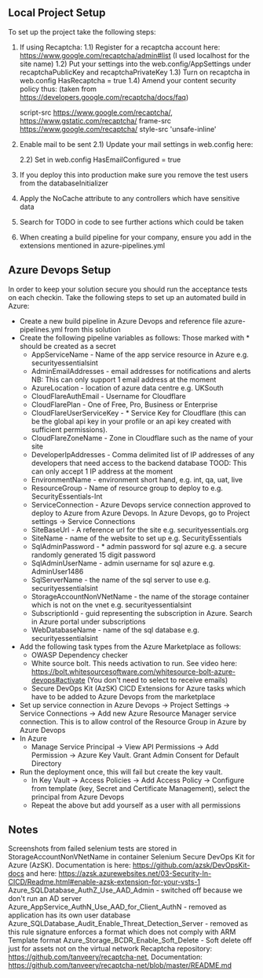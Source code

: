 Local Project Setup
-------------------

To set up the project take the following steps:

1) If using Recaptcha:
	1.1) Register for a recaptcha account here: https://www.google.com/recaptcha/admin#list (I used localhost for the site name)
	1.2) Put your settings into the web.config/AppSettings under recaptchaPublicKey and recaptchaPrivateKey
	1.3) Turn on recaptcha in web.config HasRecaptcha = true
	1.4) Amend your content security policy thus: (taken from https://developers.google.com/recaptcha/docs/faq)

    script-src https://www.google.com/recaptcha/, https://www.gstatic.com/recaptcha/
    frame-src https://www.google.com/recaptcha/
    style-src 'unsafe-inline'

2) Enable mail to be sent
	2.1) Update your mail settings in web.config here:
	<smtp host="localhost" port="25" defaultCredentials="true" />

	2.2) Set in web.config HasEmailConfigured = true

3) If you deploy this into production make sure you remove the test users from the databaseInitializer
4) Apply the NoCache attribute to any controllers which have sensitive data
5) Search for TODO in code to see further actions which could be taken
6) When creating a build pipeline for your company, ensure you add in the extensions mentioned in azure-pipelines.yml

Azure Devops Setup
------------------
In order to keep your solution secure you should run the acceptance tests on each checkin. Take the following steps to set up an automated build in Azure:

* Create a new build pipeline in Azure Devops and reference file azure-pipelines.yml from this solution
* Create the following pipeline variables as follows: Those marked with * should be created as a secret
	+ AppServiceName - Name of the app service resource in Azure e.g. securityessentialsint
	+ AdminEmailAddresses - email addresses for notifications and alerts NB: This can only support 1 email address at the moment
	+ AzureLocation - location of azure data centre e.g. UKSouth
	+ CloudFlareAuthEmail - Username for Cloudflare
	+ CloudFlarePlan - One of Free, Pro, Business or Enterprise
	+ CloudFlareUserServiceKey - * Service Key for Cloudflare (this can be the global api key in your profile or an api key created with sufficient permissions). 
	+ CloudFlareZoneName - Zone in Cloudflare such as the name of your site
	+ DeveloperIpAddresses - Comma delimited list of IP addresses of any developers that need access to the backend database TOOD: This can only accept 1 IP address at the moment
	+ EnvironmentName - environment short hand, e.g. int, qa, uat, live
	+ ResourceGroup - Name of resource group to deploy to e.g. SecurityEssentials-Int
	+ ServiceConnection - Azure Devops service connection approved to deploy to Azure from Azure Devops. In Azure Devops, go to Project settings -> Service Connections
	+ SiteBaseUrl - A reference url for the site e.g. securityessentials.org
	+ SiteName - name of the website to set up e.g. SecurityEssentials
	+ SqlAdminPassword - * admin password for sql azure e.g. a secure randomly generated 15 digit password
	+ SqlAdminUserName - admin username for sql azure e.g. AdminUser1486
	+ SqlServerName - the name of the sql server to use e.g. securityessentialsint
	+ StorageAccountNonVNetName - the name of the storage container which is not on the vnet e.g. securityessentialsint
	+ SubscriptionId - guid representing the subscription in Azure. Search in Azure portal under subscriptions
	+ WebDatabaseName - name of the sql database e.g. securityessentialsint
* Add the following task types from the Azure Marketplace as follows:
	+ OWASP Dependency checker
	+ White source bolt. This needs activation to run. See video here: https://bolt.whitesourcesoftware.com/whitesource-bolt-azure-devops#activate (You don't need to select to receive emails)
	+ Secure DevOps Kit (AzSK) CICD Extensions for Azure tasks which have to be added to Azure Devops from the marketplace	
* Set up service connection in Azure Devops -> Project Settings -> Service Connections -> Add new Azure Resource Manager service connection. This is to allow control of the Resource Group in Azure by Azure Devops
* In Azure
	+ Manage Service Principal -> View API Permissions -> Add Permission -> Azure Key Vault. Grant Admin Consent for Default Directory
* Run the deployment once, this will fail but create the key vault. 
	+ In Key Vault -> Access Policies -> Add Access Policy -> Configure from template (key, Secret and Certificate Management), select the principal from Azure Devops
	+ Repeat the above but add yourself as a user with all permissions

Notes
-----

Screenshots from failed selenium tests are stored in StorageAccountNonVNetName in container Selenium
Secure DevOps Kit for Azure (AzSK). Documentation is here: https://github.com/azsk/DevOpsKit-docs and here: https://azsk.azurewebsites.net/03-Security-In-CICD/Readme.html#enable-azsk-extension-for-your-vsts-1
	Azure_SQLDatabase_AuthZ_Use_AAD_Admin - switched off because we don't run an AD server
	Azure_AppService_AuthN_Use_AAD_for_Client_AuthN - removed as application has its own user database
	Azure_SQLDatabase_Audit_Enable_Threat_Detection_Server - removed as this rule signature enforces a format which does not comply with ARM Template format
	Azure_Storage_BCDR_Enable_Soft_Delete - Soft delete off just for assets not on the virtual network
Recaptcha repository: https://github.com/tanveery/recaptcha-net, Documentation: https://github.com/tanveery/recaptcha-net/blob/master/README.md
